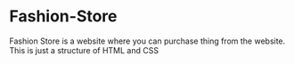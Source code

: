 # Fashion-Store
 Fashion Store is a website where you can purchase thing from the website. This is just a structure of HTML and CSS
